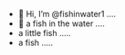 - 👋 Hi, I’m @fishinwater1 ....
- 👋 a fish in the water ....
- a little fish .....
- a fish .....


<!---
fishinwater1/fishinwater1 is a ✨ special ✨ repository because its `README.md` (this file) appears on your GitHub profile.
You can click the Preview link to take a look at your changes.
--->
